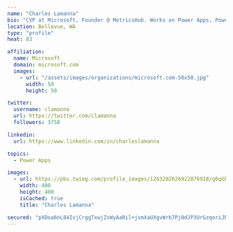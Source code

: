 ```yaml
---
name: "Charles Lamanna"
bio: "CVP at Microsoft, Founder @ MetricsHub. Works on Power Apps, Power Automate, Power Virtual Agent, Common Data Service and Dynamics 365."
location: Bellevue, WA
type: "profile"
heat: 83

affiliation:
  name: Microsoft
  domain: microsoft.com
  images:
    - url: "/assets/images/organizations/microsoft.com-50x50.jpg"
      width: 50
      height: 50

twitter:
  username: clamanna
  url: https://twitter.com/clamanna
  followers: 3758

linkedin:
  url: https://www.linkedin.com/in/charleslamanna

topics:
  - Power Apps

images:
  - url: https://pbs.twimg.com/profile_images/1263202626922876928/g6qGbHZ-_400x400.jpg
    width: 400
    height: 400
    isCached: true
    title: "Charles Lamanna"

secured: "pXDoa6nL84IvjCrggTxwjZsWyAaRil+jvmXaUXgvWrb7Pj0dJP3UrGzqoriJN9YyMNbFF7ExC1LU07rSVP5dzMeJZUblceRcDY1ATufHx8+jgVWqQHFbGTsoXf5n2/xRiTLVlLSftssl4NoYxVnzo5PnY2GybmyK7WG1expaO8EAJhIZo9cU0rffqna0c4Fqy+ibn86t2iAOHNiKkZzIfU2zv5YVo5q9TEntH2vB55cJA38FtnthQvpE364NBh3bqXuYxEdFIzvNKWt2f/tbR7jBT3diB+mGDjYPPEyIt/4uofDYi4OiF4wy9sXNX7nTRcEk5TGOSPmV21WwN4kab1k0PP+oPcGIs/bSzLTQIcm5BtGD8G2kuHvwg4YPo1H5Sln+xDF6eN7hsCarZ08q4SCUhvzMKVN83kFlhH9TA8o=;bR6bNMFWlOl+ORtSHdRu6A=="
---
```


